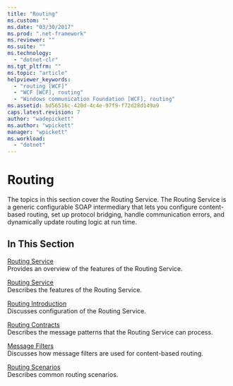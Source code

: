 ```yaml
---
title: "Routing"
ms.custom: ""
ms.date: "03/30/2017"
ms.prod: ".net-framework"
ms.reviewer: ""
ms.suite: ""
ms.technology: 
  - "dotnet-clr"
ms.tgt_pltfrm: ""
ms.topic: "article"
helpviewer_keywords: 
  - "routing [WCF]"
  - "WCF [WCF], routing"
  - "Windows communication Foundation [WCF], routing"
ms.assetid: bd56516c-420d-4c4e-97f9-f72d28d149a9
caps.latest.revision: 7
author: "wadepickett"
ms.author: "wpickett"
manager: "wpickett"
ms.workload: 
  - "dotnet"
---
```

# Routing
The topics in this section cover the Routing Service. The Routing Service is a generic configurable SOAP intermediary that lets you configure content-based routing, set up protocol bridging, handle communication errors, and dynamically update routing logic at run time.  
  
## In This Section  
 [Routing Service](../../../../docs/framework/wcf/feature-details/routing-service.md)  
 Provides an overview of the features of the Routing Service.  
  
 [Routing Service](http://msdn.microsoft.com/en-us/5ac8718c-bcef-456f-bfd5-1e60a30d6eaa)  
 Describes the features of the Routing Service.  
  
 [Routing Introduction](../../../../docs/framework/wcf/feature-details/routing-introduction.md)  
 Discusses configuration of the Routing Service.  
  
 [Routing Contracts](../../../../docs/framework/wcf/feature-details/routing-contracts.md)  
 Describes the message patterns that the Routing Service can process.  
  
 [Message Filters](../../../../docs/framework/wcf/feature-details/message-filters.md)  
 Discusses how message filters are used for content-based routing.  
  
 [Routing Scenarios](../../../../docs/framework/wcf/feature-details/routing-scenarios.md)  
 Describes common routing scenarios.
